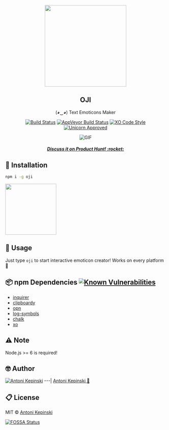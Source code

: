 <p align="center">
  <img src="https://i.imgur.com/2fhhLzH.gif" href="" height="256">
  <h2 align="center">OJI</h2>
  <p align="center">(◕‿◕) Text Emoticons Maker<p>
  
<p align="center">
<a href="https://travis-ci.org/xxczaki/oji"><img src="https://travis-ci.org/xxczaki/oji.svg?branch=master" alt="Build Status"></a> 
<a href="https://ci.appveyor.com/project/xxczaki/oji"><img src="https://ci.appveyor.com/api/projects/status/sbxv43mauvm359av?svg=true" alt="AppVeyor Build Status"></a>
<a href="https://github.com/sindresorhus/xo"><img src="https://img.shields.io/badge/code_style-XO-5ed9c7.svg" alt="XO Code Style"></a>
<a href="https://www.youtube.com/watch?v=9auOCbH5Ns4"><img src="https://img.shields.io/badge/unicorn-approved-ff69b4.svg" alt="Unicorn Approved"></a>
  </p>
  
<p align="center"><img src="https://i.imgur.com/Ilh90oI.gif" alt="GIF"></p>
<h5 align="center"><a href="https://www.producthunt.com/posts/oji">Discuss it on Product Hunt! :rocket:</a></h5>

## :floppy_disk: Installation

``` bash
npm i -g oji
```
<a href="https://www.patreon.com/akepinski">
	<img src="https://c5.patreon.com/external/logo/become_a_patron_button@2x.png" width="160">
</a>

## :feet: Usage

Just type `oji` to start interactive emoticon creator! Works on every platform :unicorn:

## :package: npm Dependencies [![Known Vulnerabilities](https://snyk.io/test/github/xxczaki/oji/badge.svg)](https://snyk.io/test/github/xxczaki/oji)

- [inquirer](https://www.npmjs.com/package/inquirer)
- [clipboardy](https://www.npmjs.com/package/clipboardy)
- [opn](https://www.npmjs.com/package/opn)
- [log-symbols](https://www.npmjs.com/package/log-symbols)
- [chalk](https://www.npmjs.com/package/chalk)
- [xo](https://www.npmjs.com/package/xo)

## :warning: Note

Node.js >= 6 is required!

## :nerd_face: Author

[![Antoni Kepinski](https://github.com/xxczaki.png?size=100)](https://akepinski.me)
---|
[Antoni Kepinski :rocket:](https://akepinski.me)

## :clipboard: License

MIT © [Antoni Kepinski](https://akepinski.me)

[![FOSSA Status](https://app.fossa.io/api/projects/git%2Bgithub.com%2Fxxczaki%2Foji.svg?type=large)](https://app.fossa.io/projects/git%2Bgithub.com%2Fxxczaki%2Foji?ref=badge_large)